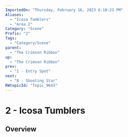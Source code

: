 ```yaml
---
ImportedOn: "Thursday, February 16, 2023 6:10:23 PM"
Aliases:
  - "Icosa Tumblers"
  - "Area 2"
Category: "Scene"
Prefix: "2"
Tags:
  - "Category/Scene"
parent:
  - "The Crimson Ribbon"
up:
  - "The Crimson Ribbon"
prev:
  - "1 - Entry Spot"
next:
  - "8 - Shooting Star"
RWtopicId: "Topic_9643"
---
```

# 2 - Icosa Tumblers
## Overview
